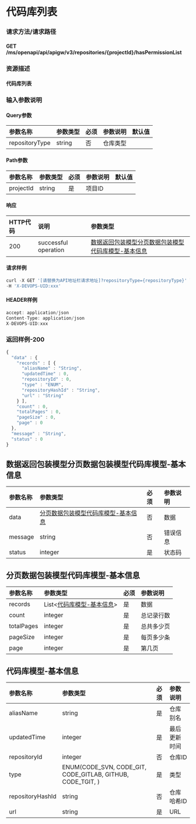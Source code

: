 # 代码库列表

### 请求方法/请求路径

#### GET  /ms/openapi/api/apigw/v3/repositories/{projectId}/hasPermissionList

### 资源描述

#### 代码库列表

### 输入参数说明

#### Query参数

| 参数名称 | 参数类型 | 必须 | 参数说明 | 默认值 |
| :--- | :--- | :--- | :--- | :--- |
| repositoryType | string | 否 | 仓库类型 |  |

#### Path参数

| 参数名称 | 参数类型 | 必须 | 参数说明 | 默认值 |
| :--- | :--- | :--- | :--- | :--- |
| projectId | string | 是 | 项目ID |  |

#### 响应

| HTTP代码 | 说明 | 参数类型 |
| :--- | :--- | :--- |
| 200 | successful operation | [数据返回包装模型分页数据包装模型代码库模型-基本信息](code-library-list.md) |

#### 请求样例

```javascript
curl -X GET '[请替换为API地址栏请求地址]?repositoryType={repositoryType}' \
-H 'X-DEVOPS-UID:xxx'
```

#### HEADER样例

```javascript
accept: application/json
Content-Type: application/json
X-DEVOPS-UID:xxx
```

### 返回样例-200

```javascript
{
  "data" : {
    "records" : [ {
      "aliasName" : "String",
      "updatedTime" : 0,
      "repositoryId" : 0,
      "type" : "ENUM",
      "repositoryHashId" : "String",
      "url" : "String"
    } ],
    "count" : 0,
    "totalPages" : 0,
    "pageSize" : 0,
    "page" : 0
  },
  "message" : "String",
  "status" : 0
}
```

## 数据返回包装模型分页数据包装模型代码库模型-基本信息

| 参数名称 | 参数类型 | 必须 | 参数说明 |
| :--- | :--- | :--- | :--- |
| data | [分页数据包装模型代码库模型-基本信息](code-library-list.md) | 否 | 数据 |
| message | string | 否 | 错误信息 |
| status | integer | 是 | 状态码 |

## 分页数据包装模型代码库模型-基本信息

| 参数名称 | 参数类型 | 必须 | 参数说明 |
| :--- | :--- | :--- | :--- |
| records | List&lt;[代码库模型-基本信息](code-library-list.md)&gt; | 是 | 数据 |
| count | integer | 是 | 总记录行数 |
| totalPages | integer | 是 | 总共多少页 |
| pageSize | integer | 是 | 每页多少条 |
| page | integer | 是 | 第几页 |

## 代码库模型-基本信息

| 参数名称 | 参数类型 | 必须 | 参数说明 |
| :--- | :--- | :--- | :--- |
| aliasName | string | 是 | 仓库别名 |
| updatedTime | integer | 是 | 最后更新时间 |
| repositoryId | integer | 否 | 仓库ID |
| type | ENUM\(CODE\_SVN, CODE\_GIT, CODE\_GITLAB, GITHUB, CODE\_TGIT, \) | 是 | 类型 |
| repositoryHashId | string | 否 | 仓库哈希ID |
| url | string | 是 | URL |

